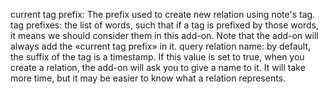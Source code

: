 current tag prefix: The prefix used to create new relation using note's tag.
tag prefixes: the list of words, such that if a tag is prefixed by those words, it means we should consider them in this add-on. Note that the add-on will always add the «current tag prefix» in it.
query relation name: by default, the suffix of the tag is a timestamp. If this value is set to true, when you create a relation, the add-on will ask you to give a name to it. It will take more time, but it may be easier to know what a relation represents.
